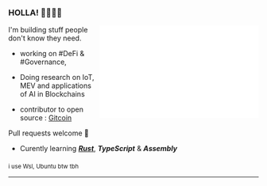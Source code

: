 
### HOLLA! 👋🏽👋🏽
<a href="https://github.com/kelcheone">
  <img src="https://github.com/kelcheone/ReadME/blob/master/generated/overview.svg" align="right" width="320" alt="Kevin Kelche's github stats" /></a>

I'm building stuff people don't know they need.
- working on #DeFi & #Governance, 

- Doing research  on IoT, MEV and applications of AI in Blockchains

- contributor to open source : [Gitcoin](https://gitcoin.co)

Pull requests welcome 🙂

- Curently learning [**_Rust_**](https://rust-lang.org), **_TypeScript_** & **_Assembly_**

<sub>i use Wsl, Ubuntu btw tbh</sub>

---

<div align="center">
  
<!-- <a href="https://github.com/kelcheone">![Metrics](https://metrics.lecoq.io/kelcheone?template=classic&repositories=500&repositories.batch=500&base.header=0&base.activity=0&base.community=0&isocalendar=1&languages=1&achievements=1&lines=1&isocalendar.duration=half-year&languages.ignored=html%2C%20css&languages.limit=20&languages.sections=most-used&languages.colors=github&languages.details=percentage&languages.threshold=0%25&languages.indepth=false&languages.categories=markup%2C%20programming&languages.recent.categories=markup%2C%20programming&languages.recent.load=300&languages.recent.days=300&achievements.threshold=C&achievements.secrets=true&achievements.display=compact&achievements.limit=10&config.timezone=Africa%2FNairobi)</a> -->


  </div>
